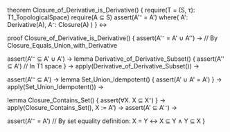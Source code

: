 theorem Closure_of_Derivative_is_Derivative() {
  require(T = (S, τ): T1_TopologicalSpace)
  require(A ⊆ S)
  assert(A'⁻ = A')
  where(
    A': Derivative(A),
    A⁻: Closure(A)
  )
} ↔

proof Closure_of_Derivative_is_Derivative() {
  assert(A'⁻ = A' ∪ A'') →
    // By Closure_Equals_Union_with_Derivative

  assert(A'⁻ ⊆ A' ∪ A') →
    lemma Derivative_of_Derivative_Subset() {
      assert(A'' ⊆ A') // In T1 space
    } →
    apply(Derivative_of_Derivative_Subset()) →

  assert(A'⁻ ⊆ A') →
    lemma Set_Union_Idempotent() {
      assert(A' ∪ A' = A')
    } →
    apply(Set_Union_Idempotent()) →

  lemma Closure_Contains_Set() {
    assert(∀X. X ⊆ X⁻)
  } →
  apply(Closure_Contains_Set(), X := A') →
  assert(A' ⊆ A'⁻) →

  assert(A'⁻ = A') // By set equality definition: X = Y ↔ X ⊆ Y ∧ Y ⊆ X
}
